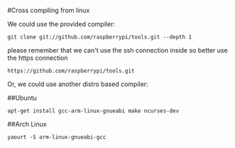 #Cross compiling from linux

We could use the provided compiler:

`git clone git://github.com/raspberrypi/tools.git --depth 1`

please remember that we can't use the ssh connection inside so better use the https connection

`https://github.com/raspberrypi/tools.git`

Or, we could use another distro based compiler:

##Ubuntu

`apt-get install gcc-arm-linux-gnueabi make ncurses-dev`

##Arch Linux

`yaourt -S arm-linux-gnueabi-gcc`
